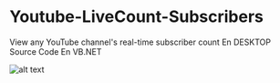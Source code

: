 # Youtube-LiveCount-Subscribers
View any YouTube channel's real-time subscriber count En DESKTOP
Source Code En VB.NET

![alt text](https://i.imgur.com/sD3wezh.png)
